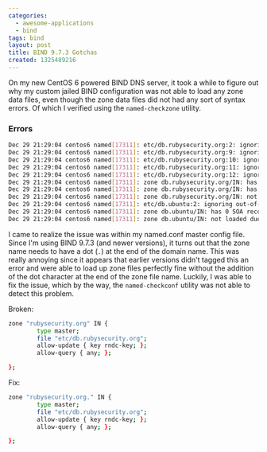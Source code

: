 ```yaml
---
categories:
  - awesome-applications
  - bind
tags: bind
layout: post
title: BIND 9.7.3 Gotchas
created: 1325489216
---
```


On my new CentOS 6 powered BIND DNS server, it took a while to figure out why my custom jailed BIND configuration was not able to load any zone data files, even though the zone data files did not had any sort of syntax errors. Of which I verified using the `named-checkzone` utility.


### Errors

```bash
Dec 29 21:29:04 centos6 named[17311]: etc/db.rubysecurity.org:2: ignoring out-of-zone data (rubysecurity.org)
Dec 29 21:29:04 centos6 named[17311]: etc/db.rubysecurity.org:9: ignoring out-of-zone data (rubysecurity.org)
Dec 29 21:29:04 centos6 named[17311]: etc/db.rubysecurity.org:10: ignoring out-of-zone data (rubysecurity.org)
Dec 29 21:29:04 centos6 named[17311]: etc/db.rubysecurity.org:11: ignoring out-of-zone data (rubysecurity.org)
Dec 29 21:29:04 centos6 named[17311]: etc/db.rubysecurity.org:12: ignoring out-of-zone data (www.rubysecurity.org)
Dec 29 21:29:04 centos6 named[17311]: zone db.rubysecurity.org/IN: has 0 SOA records
Dec 29 21:29:04 centos6 named[17311]: zone db.rubysecurity.org/IN: has no NS records
Dec 29 21:29:04 centos6 named[17311]: zone db.rubysecurity.org/IN: not loaded due to errors.
Dec 29 21:29:04 centos6 named[17311]: etc/db.ubuntu:2: ignoring out-of-zone data (ubuntu)
Dec 29 21:29:04 centos6 named[17311]: zone db.ubuntu/IN: has 0 SOA records
Dec 29 21:29:04 centos6 named[17311]: zone db.ubuntu/IN: not loaded due to errors.
```

I came to realize the issue was within my named.conf master config file. Since I'm using BIND 9.7.3 (and newer versions), it turns out that the zone name needs to have a dot (`.`) at the end of the domain name. This was really annoying since it appears that earlier versions didn't tagged this an error and were able to load up zone files perfectly fine without the addition of the dot character at the end of the zone file name. Luckily, I was able to fix the issue, which by the way, the `named-checkconf` utility was not able to detect this problem.

Broken:

```bash
zone "rubysecurity.org" IN {
        type master;
        file "etc/db.rubysecurity.org";
        allow-update { key rndc-key; };
        allow-query { any; };

};
```

Fix:

```bash
zone "rubysecurity.org." IN {
        type master;
        file "etc/db.rubysecurity.org";
        allow-update { key rndc-key; };
        allow-query { any; };

};
```
